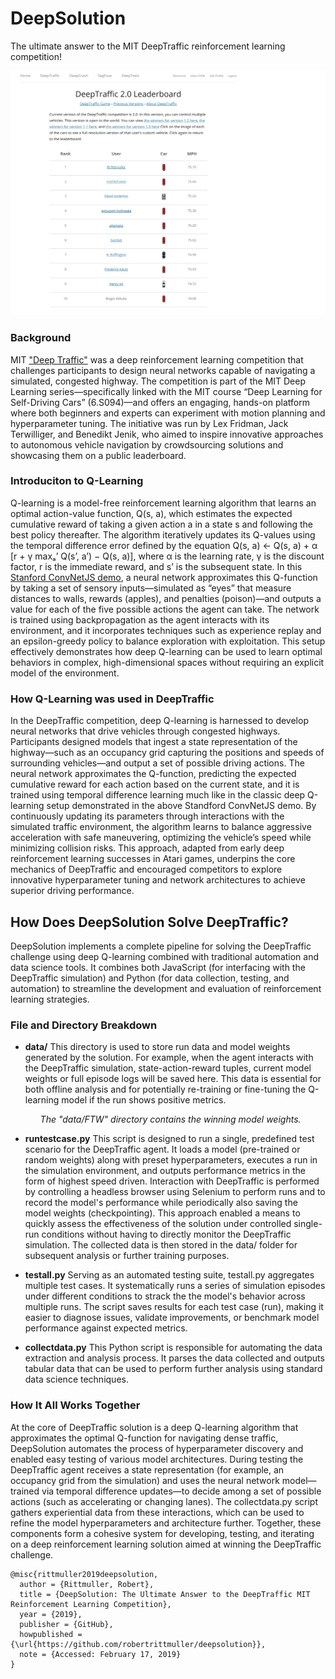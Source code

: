 # DeepSolution
The ultimate answer to the MIT DeepTraffic reinforcement learning competition!

<img src="images/DeepTraffic-Leaderboard.png">

### Background
MIT <a href="https://github.com/lexfridman/deeptraffic">"Deep Traffic"</a> was a deep reinforcement learning competition that challenges participants to design neural networks capable of navigating a simulated, congested highway. The competition is part of the MIT Deep Learning series—specifically linked with the MIT course “Deep Learning for Self-Driving Cars” (6.S094)—and offers an engaging, hands-on platform where both beginners and experts can experiment with motion planning and hyperparameter tuning. The initiative was run by Lex Fridman, Jack Terwilliger, and Benedikt Jenik, who aimed to inspire innovative approaches to autonomous vehicle navigation by crowdsourcing solutions and showcasing them on a public leaderboard. 

### Introduciton to Q-Learning
Q-learning is a model-free reinforcement learning algorithm that learns an optimal action-value function, Q(s, a), which estimates the expected cumulative reward of taking a given action a in a state s and following the best policy thereafter. The algorithm iteratively updates its Q-values using the temporal difference error defined by the equation Q(s, a) ← Q(s, a) + α [r + γ maxₐ’ Q(s’, a’) − Q(s, a)], where α is the learning rate, γ is the discount factor, r is the immediate reward, and s’ is the subsequent state. In this <a href="https://cs.stanford.edu/people/karpathy/convnetjs/demo/rldemo.html">Stanford ConvNetJS demo</a>, a neural network approximates this Q-function by taking a set of sensory inputs—simulated as “eyes” that measure distances to walls, rewards (apples), and penalties (poison)—and outputs a value for each of the five possible actions the agent can take. The network is trained using backpropagation as the agent interacts with its environment, and it incorporates techniques such as experience replay and an epsilon-greedy policy to balance exploration with exploitation. This setup effectively demonstrates how deep Q-learning can be used to learn optimal behaviors in complex, high-dimensional spaces without requiring an explicit model of the environment.

### How Q-Learning was used in DeepTraffic
In the DeepTraffic competition, deep Q-learning is harnessed to develop neural networks that drive vehicles through congested highways. Participants designed models that ingest a state representation of the highway—such as an occupancy grid capturing the positions and speeds of surrounding vehicles—and output a set of possible driving actions. The neural network approximates the Q-function, predicting the expected cumulative reward for each action based on the current state, and it is trained using temporal difference learning much like in the classic deep Q-learning setup demonstrated in the above Standford ConvNetJS demo. By continuously updating its parameters through interactions with the simulated traffic environment, the algorithm learns to balance aggressive acceleration with safe maneuvering, optimizing the vehicle’s speed while minimizing collision risks. This approach, adapted from early deep reinforcement learning successes in Atari games, underpins the core mechanics of DeepTraffic and encouraged competitors to explore innovative hyperparameter tuning and network architectures to achieve superior driving performance. 

## How Does DeepSolution Solve DeepTraffic?
DeepSolution implements a complete pipeline for solving the DeepTraffic challenge using deep Q-learning combined with traditional automation and data science tools. It combines both JavaScript (for interfacing with the DeepTraffic simulation) and Python (for data collection, testing, and automation) to streamline the development and evaluation of reinforcement learning strategies.

### File and Directory Breakdown

* <b>data/</b>
  This directory is used to store run data and model weights generated by the solution. For example, when the agent interacts with the DeepTraffic simulation, state-action-reward tuples, current model weights or full episode logs will be saved here. This data is essential for both offline analysis and for potentially re-training or fine-tuning the Q-learning model if the run shows positive metrics.
  <i><ul>The "data/FTW" directory contains the winning model weights.</ul></i>

* <b>runtestcase.py</b>
This script is designed to run a single, predefined test scenario for the DeepTraffic agent. It loads a model (pre-trained or random weights) along with preset hyperparameters, executes a run in the simulation environment, and outputs performance metrics in the form of highest speed driven. Interaction with DeepTraffic is performed by controlling a headless browser using Selenium to perform runs and to record the model's performance while periodically also saving the model weights (checkpointing). This approach enabled a means to quickly assess the effectiveness of the solution under controlled single-run conditions without having to directly monitor the DeepTraffic simulation. The collected data is then stored in the data/ folder for subsequent analysis or further training purposes.

* <b>testall.py</b>
Serving as an automated testing suite, testall.py aggregates multiple test cases. It systematically runs a series of simulation episodes under different conditions to strack the the model's behavior across multiple runs. The script saves results for each test case (run), making it easier to diagnose issues, validate improvements, or benchmark model performance against expected metrics.

* <b>collectdata.py</b>
This Python script is responsible for automating the data extraction and analysis process. It parses the data collected and outputs tabular data that can be used to perform further analysis using standard data science techniques. 

### How It All Works Together

At the core of DeepTraffic solution is a deep Q-learning algorithm that approximates the optimal Q-function for navigating dense traffic, DeepSolution automates the process of hyperparameter discovery and enabled easy testing of various model architectures. During testing the DeepTraffic agent receives a state representation (for example, an occupancy grid from the simulation) and uses the neural network model—trained via temporal difference updates—to decide among a set of possible actions (such as accelerating or changing lanes). The collectdata.py script gathers experiential data from these interactions, which can be used to refine the model hyperparameters and architecture further. Together, these components form a cohesive system for developing, testing, and iterating on a deep reinforcement learning solution aimed at winning the DeepTraffic challenge.

```
@misc{rittmuller2019deepsolution,
  author = {Rittmuller, Robert},
  title = {DeepSolution: The Ultimate Answer to the DeepTraffic MIT Reinforcement Learning Competition},
  year = {2019},
  publisher = {GitHub},
  howpublished = {\url{https://github.com/robertrittmuller/deepsolution}},
  note = {Accessed: February 17, 2019}
}
```
